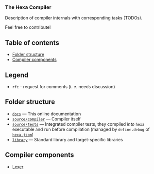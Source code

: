 ### The Hexa Compiler

Description of compiler internals with corresponding tasks (TODOs).

Feel free to contribute!

## Table of contents

- [Folder structure](#folder-structure)
- [Compiler components](#compiler-components)

## Legend

- `rfc` - request for comments (i. e. needs discussion)

## Folder structure

- [`docs`](https://github.com/hexalang/hexa/tree/master/docs) — This online documentation
- [`source/compiler`](https://github.com/hexalang/hexa/tree/master/source/compiler) — Compiler itself
- [`source/tests`](https://github.com/hexalang/hexa/tree/master/source/tests) — Integrated compiler tests, they compiled *into* `hexa` executable and run before compilation (managed by `define.debug` of [`hexa.json`](https://github.com/hexalang/hexa/blob/master/hexa.json))
- [`library`](https://github.com/hexalang/hexa/tree/master/library) — Standard library and target-specific libraries

## Compiler components

- [Lexer](lexer.md)
